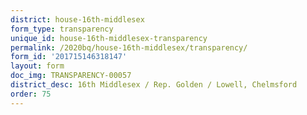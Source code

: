```yaml
---
district: house-16th-middlesex
form_type: transparency
unique_id: house-16th-middlesex-transparency
permalink: /2020bq/house-16th-middlesex/transparency/
form_id: '201715146318147'
layout: form
doc_img: TRANSPARENCY-00057
district_desc: 16th Middlesex / Rep. Golden / Lowell, Chelmsford
order: 75
---
```

